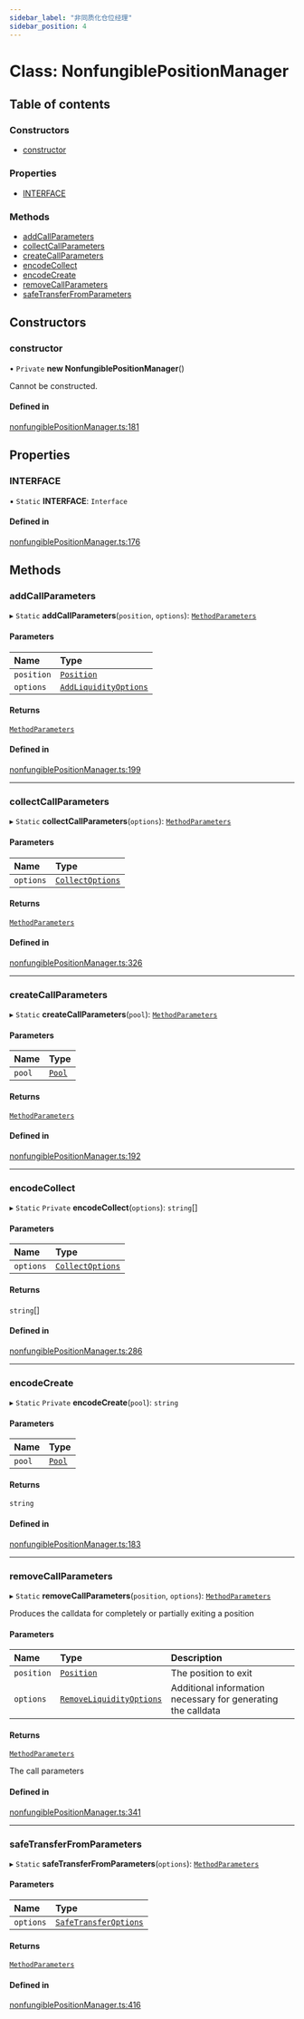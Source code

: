 ```yaml
---
sidebar_label: "非同质化仓位经理"
sidebar_position: 4
---
```


# Class: NonfungiblePositionManager

## Table of contents

### Constructors

- [constructor](NonfungiblePositionManager#constructor)

### Properties

- [INTERFACE](NonfungiblePositionManager#interface)

### Methods

- [addCallParameters](NonfungiblePositionManager#addcallparameters)
- [collectCallParameters](NonfungiblePositionManager#collectcallparameters)
- [createCallParameters](NonfungiblePositionManager#createcallparameters)
- [encodeCollect](NonfungiblePositionManager#encodecollect)
- [encodeCreate](NonfungiblePositionManager#encodecreate)
- [removeCallParameters](NonfungiblePositionManager#removecallparameters)
- [safeTransferFromParameters](NonfungiblePositionManager#safetransferfromparameters)

## Constructors

### constructor

• `Private` **new NonfungiblePositionManager**()

Cannot be constructed.

#### Defined in

[nonfungiblePositionManager.ts:181](https://github.com/SwapX/v3-sdk/blob/08a7c05/src/nonfungiblePositionManager.ts#L181)

## Properties

### INTERFACE

▪ `Static` **INTERFACE**: `Interface`

#### Defined in

[nonfungiblePositionManager.ts:176](https://github.com/SwapX/v3-sdk/blob/08a7c05/src/nonfungiblePositionManager.ts#L176)

## Methods

### addCallParameters

▸ `Static` **addCallParameters**(`position`, `options`): [`MethodParameters`](../interfaces/MethodParameters)

#### Parameters

| Name       | Type                                                    |
| :--------- | :------------------------------------------------------ |
| `position` | [`Position`](Position)                                  |
| `options`  | [`AddLiquidityOptions`](../modules#addliquidityoptions) |

#### Returns

[`MethodParameters`](../interfaces/MethodParameters)

#### Defined in

[nonfungiblePositionManager.ts:199](https://github.com/SwapX/v3-sdk/blob/08a7c05/src/nonfungiblePositionManager.ts#L199)

---

### collectCallParameters

▸ `Static` **collectCallParameters**(`options`): [`MethodParameters`](../interfaces/MethodParameters)

#### Parameters

| Name      | Type                                             |
| :-------- | :----------------------------------------------- |
| `options` | [`CollectOptions`](../interfaces/CollectOptions) |

#### Returns

[`MethodParameters`](../interfaces/MethodParameters)

#### Defined in

[nonfungiblePositionManager.ts:326](https://github.com/SwapX/v3-sdk/blob/08a7c05/src/nonfungiblePositionManager.ts#L326)

---

### createCallParameters

▸ `Static` **createCallParameters**(`pool`): [`MethodParameters`](../interfaces/MethodParameters)

#### Parameters

| Name   | Type           |
| :----- | :------------- |
| `pool` | [`Pool`](Pool) |

#### Returns

[`MethodParameters`](../interfaces/MethodParameters)

#### Defined in

[nonfungiblePositionManager.ts:192](https://github.com/SwapX/v3-sdk/blob/08a7c05/src/nonfungiblePositionManager.ts#L192)

---

### encodeCollect

▸ `Static` `Private` **encodeCollect**(`options`): `string`[]

#### Parameters

| Name      | Type                                             |
| :-------- | :----------------------------------------------- |
| `options` | [`CollectOptions`](../interfaces/CollectOptions) |

#### Returns

`string`[]

#### Defined in

[nonfungiblePositionManager.ts:286](https://github.com/SwapX/v3-sdk/blob/08a7c05/src/nonfungiblePositionManager.ts#L286)

---

### encodeCreate

▸ `Static` `Private` **encodeCreate**(`pool`): `string`

#### Parameters

| Name   | Type           |
| :----- | :------------- |
| `pool` | [`Pool`](Pool) |

#### Returns

`string`

#### Defined in

[nonfungiblePositionManager.ts:183](https://github.com/SwapX/v3-sdk/blob/08a7c05/src/nonfungiblePositionManager.ts#L183)

---

### removeCallParameters

▸ `Static` **removeCallParameters**(`position`, `options`): [`MethodParameters`](../interfaces/MethodParameters)

Produces the calldata for completely or partially exiting a position

#### Parameters

| Name       | Type                                                             | Description                                                  |
| :--------- | :--------------------------------------------------------------- | :----------------------------------------------------------- |
| `position` | [`Position`](Position)                                           | The position to exit                                         |
| `options`  | [`RemoveLiquidityOptions`](../interfaces/RemoveLiquidityOptions) | Additional information necessary for generating the calldata |

#### Returns

[`MethodParameters`](../interfaces/MethodParameters)

The call parameters

#### Defined in

[nonfungiblePositionManager.ts:341](https://github.com/SwapX/v3-sdk/blob/08a7c05/src/nonfungiblePositionManager.ts#L341)

---

### safeTransferFromParameters

▸ `Static` **safeTransferFromParameters**(`options`): [`MethodParameters`](../interfaces/MethodParameters)

#### Parameters

| Name      | Type                                                       |
| :-------- | :--------------------------------------------------------- |
| `options` | [`SafeTransferOptions`](../interfaces/SafeTransferOptions) |

#### Returns

[`MethodParameters`](../interfaces/MethodParameters)

#### Defined in

[nonfungiblePositionManager.ts:416](https://github.com/SwapX/v3-sdk/blob/08a7c05/src/nonfungiblePositionManager.ts#L416)
